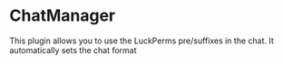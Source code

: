 # ChatManager
This plugin allows you to use the LuckPerms pre/suffixes in the chat. It automatically sets the chat format 

